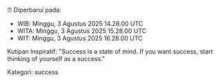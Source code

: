 ⏰ Diperbarui pada:
- WIB: Minggu, 3 Agustus 2025 14.28.00 UTC
- WITA: Minggu, 3 Agustus 2025 15.28.00 UTC
- WIT: Minggu, 3 Agustus 2025 16.28.00 UTC

Kutipan Inspiratif:
"Success is a state of mind. If you want success, start thinking of yourself as a success."


Kategori: success

